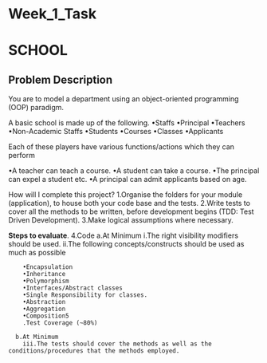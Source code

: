 # Week_1_Task

# SCHOOL
## Problem Description
You are to model a department using an object-oriented programming (OOP) paradigm.

A basic school is made up of the following.
•Staffs
•Principal
•Teachers
•Non-Academic Staffs
•Students
•Courses
•Classes
•Applicants

Each of these players have various functions/actions which they can perform

•A teacher can teach a course.
•A student can take a course.
•The principal can expel a student etc.
•A principal can admit applicants based on age.

How will I complete this project?
1.Organise the folders for your module (application), to house both your code base and the tests.
2.Write tests to cover all the methods to be written, before development begins (TDD: Test Driven Development).
3.Make logical assumptions where necessary.

**Steps to evaluate**.
4.Code
      a.At Minimum
      i.The right visibility modifiers should be used.
      ii.The following concepts/constructs should be used as much as possible
      
        •Encapsulation
        •Inheritance
        •Polymorphism
        •Interfaces/Abstract classes
        •Single Responsibility for classes.
        •Abstraction
        •Aggregation
        •Composition5
        .Test Coverage (~80%)
      
      b.At Minimum
        iii.The tests should cover the methods as well as the conditions/procedures that the methods employed.
